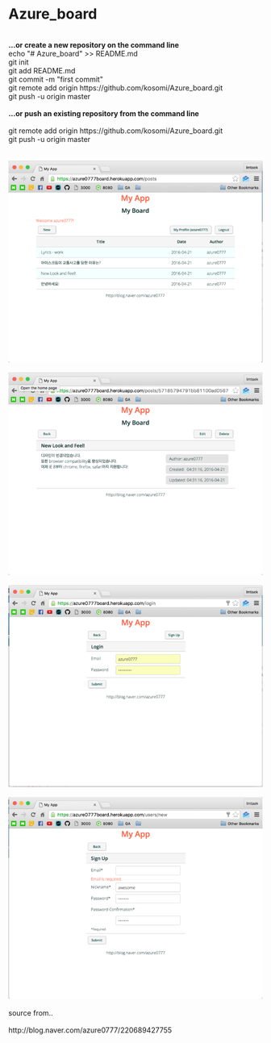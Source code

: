 # Azure_board<br>
<br>
<b>…or create a new repository on the command line</b>
<br>
echo "# Azure_board" >> README.md<br>
git init<br>
git add README.md<br>
git commit -m "first commit"<br>
git remote add origin https://github.com/kosomi/Azure_board.git<br>
git push -u origin master<br>
<br>
<b>…or push an existing repository from the command line</b><br>
<br>
git remote add origin https://github.com/kosomi/Azure_board.git<br>
git push -u origin master<br>
<br>
<br>
<img src="https://github.com/kosomi/Azure_board/blob/master/1.png"><br>
<br>
<img src="https://github.com/kosomi/Azure_board/blob/master/2.png"><br>
<br>
<img src="https://github.com/kosomi/Azure_board/blob/master/3.png"><br>
<br>
<img src="https://github.com/kosomi/Azure_board/blob/master/4.png"><br> 
<br>
source from..<br>
<br>
http://blog.naver.com/azure0777/220689427755<br>
